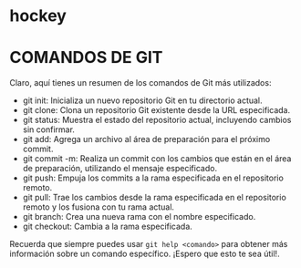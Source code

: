# hockey

# COMANDOS DE GIT

Claro, aquí tienes un resumen de los comandos de Git más utilizados:

- git init: Inicializa un nuevo repositorio Git en tu directorio actual.
- git clone: Clona un repositorio Git existente desde la URL especificada.
- git status: Muestra el estado del repositorio actual, incluyendo cambios sin confirmar.
- git add: Agrega un archivo al área de preparación para el próximo commit.
- git commit -m: Realiza un commit con los cambios que están en el área de preparación, utilizando el mensaje especificado.
- git push: Empuja los commits a la rama especificada en el repositorio remoto.
- git pull: Trae los cambios desde la rama especificada en el repositorio remoto y los fusiona con tu rama actual.
- git branch: Crea una nueva rama con el nombre especificado.
- git checkout: Cambia a la rama especificada.

Recuerda que siempre puedes usar `git help <comando>` para obtener más información sobre un comando específico. ¡Espero que esto te sea útil!.